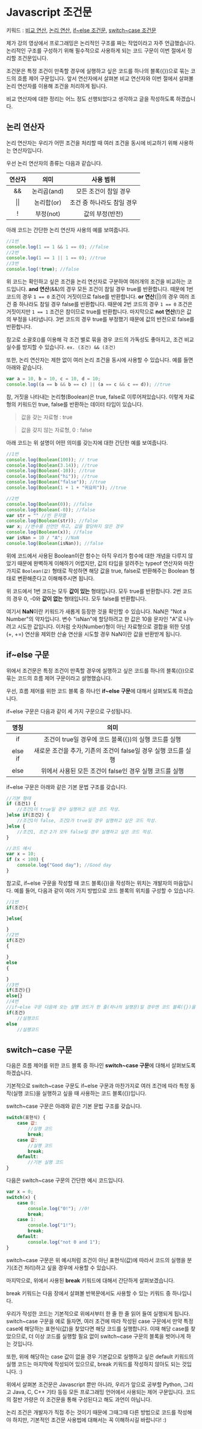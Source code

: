 # Javascript 조건문

키워드 : [비교 연산](https://www.w3schools.com/js/js_comparisons.asp), 
[논리 연산](https://www.w3schools.com/js/js_booleans.asp), [if~else 조건문](https://www.w3schools.com/js/js_if_else.asp), [switch~case 조건문](https://www.w3schools.com/js/js_switch.asp)

제가 강의 영상에서 프로그래밍은 논리적인 구조를 짜는 작업이라고 자주 언급했습니다. 논리적인 구조를 구성하기 위해 필수적으로 사용하게 되는 코드 구문이 이번 절에서 정리할 조건문입니다.

조건문은 특정 조건이 만족할 경우에 실행하고 싶은 코드를 하나의 블록({})으로 묶는 코드의 흐름 제어 구문입니다. 앞서 연산자에서 살펴본 비교 연산자와 이번 절에서 살펴볼 논리 연산자를 이용해 조건을 처리하게 됩니다.

비교 연산자에 대한 정리는 어느 정도 선행되었다고 생각하고 글을 작성하도록 하겠습니다.

## 논리 연산자
논리 연산자는 우리가 어떤 조건을 처리할 때 여러 조건을 동시에 비교하기 위해 사용하는 연산자입니다. 

우선 논리 연산자의 종류는 다음과 같습니다.

연산자|의미|사용 범위
:-:|:-:|:-:
&&|논리곱(and)|모든 조건이 참일 경우
&vert;&vert;|논리합(or)|조건 중 하나라도 참일 경우
!|부정(not)|값의 부정(반전)

아래 코드는 간단한 논리 연산자 사용의 예를 보여줍니다.
```javascript
//1번
console.log(1 == 1 && 1 == 0); //false
//2번
console.log(1 == 1 || 1 == 0); //true
//3번
console.log(!true); //false
```
위 코드는 확인하고 싶은 조건을 논리 연산자로 구분하여 여러개의 조건을 비교하는 코드입니다. **and 연산**(&&)의 경우 모든 조건이 참일 경우 true를 반환합니다. 때문에 1번 코드의 경우 `1 == 0` 조건이 거짓이므로 false를 반환합니다. **or 연산**(||)의 경우 여러 조건 중 하나라도 참일 경우 false를 반환합니다. 때문에 2번 코드의 경우 `1 == 0` 조건은 거짓이지만 `1 == 1` 조건은 참이므로 true를 반환합니다. 마지막으로 **not 연산**(!)은 값의 부정을 나타냅니다. 3번 코드의 경우 true를 부정했기 때문에 값의 반전으로 false를 반환합니다.

참고로 소괄호()를 이용해 각 조건 별로 묶을 경우 코드의 가독성도 좋아지고, 조건 비교 실수를 방지할 수 있습니다. `ex. (조건) && (조건)`

또한, 논리 연산자는 제한 없이 여러 논리 조건을 동시에 사용할 수 있습니다. 예를 들면 아래와 같습니다.
```javascript
var a = 10, b = 10, c = 10, d = 10;
console.log((a == b && b == c) || (a == c && c == d)); //true
```
참, 거짓을 나타내는 논리형(Boolean)은 true, false로 이루어져있습니다. 이렇게 자료형의 키워드인 true, false를 반환하는 데이터 타입이 있습니다. 

> 값을 갖는 자료형 : true

> 값을 갖지 않는 자료형, 0 : false

아래 코드는 위 설명이 어떤 의미를 갖는지에 대한 간단한 예를 보여줍니다.
```javascript
//1번
console.log(Boolean(100)); // true
console.log(Boolean(3.14)); //true
console.log(Boolean(-10)); //true
console.log(Boolean("hi")); //true
console.log(Boolean("false")); //true
console.log(Boolean(1 + 1 + "귀요미")); //true

//2번
console.log(Boolean(0)); //false
console.log(Boolean(-0)); //false
var str = "" //빈 문자열
console.log(Boolean(str)); //false
var x; //변수를 선언만 하고, 값을 할당하지 않은 경우
console.log(Boolean(x)); //false
var isNan = 10 / "A"; //NaN
console.log(Boolean(isNan)); //false
```
위에 코드에서 사용된 Boolean이란 함수는 아직 우리가 함수에 대한 개념을 다루지 않았기 때문에 완벽하게 이해하기 어렵지만, 값의 타입을 알려주는 typeof 연산자와 마찬가지로 `Boolean(값)` 형태로 작성하면 해당 값을 true, false로 반환해주는 Boolean 형태로 변환해준다고 이해해주시면 됩니다.

위 코드에서 1번 코드는 모두 **값이 있는** 형태입니다. 모두 true를 반환합니다. 2번 코드의 경우 0, -0와 **값이 없는** 형태입니다. 모두 false를 반환합니다. 

여기서 **NaN**이란 키워드가 새롭게 등장한 것을 확인할 수 있습니다. NaN은 "Not a Number"의 약자입니다. 변수 "isNan"에 할당하려고 한 값은 10을 문자인 "A"로 나누려고 시도한 값입니다. 이처럼 숫자(Number)형이 아닌 자료형으로 결합을 위한 덧셈(+, +=) 연산을 제외한 산술 연산을 시도할 경우 NaN이란 값을 반환받게 됩니다.

## if~else 구문
위에서 조건문은 특정 조건이 만족할 경우에 실행하고 싶은 코드를 하나의 블록({})으로 묶는 코드의 흐름 제어 구문이라고 설명했습니다. 

우선, 흐름 제어를 위한 코드 블록 중 하나인 **if~else 구문**에 대해서 살펴보도록 하겠습니다.

if~else 구문은 다음과 같이 세 가지 구문으로 구성됩니다.

명칭|의미
:-:|:-:
if|조건이 true일 경우에 코드 블록({})의 실행 코드를 실행
else if|새로운 조건을 추가, 기존의 조건이 false일 경우 실행 코드를 실행
else|위에서 사용된 모든 조건이 false인 경우 실행 코드를 실행

if~else 구문은 아래와 같은 기본 문법 구조를 갖습니다.
```javascript
//기본 형태
if (조건1) {
    //조건1이 true일 경우 실행하고 싶은 코드 작성.
}else if(조건2) {
    //조건1이 false, 조건2가 true일 경우 실행하고 싶은 코드 작성.
}else {
    //조건1, 조건 2가 모두 false일 경우 실행하고 싶은 코드 작성.
}

//코드 예시
var x = 10;
if (x < 100) {
    console.log("Good day"); //Good day
}
``` 

참고로, if~else 구문을 작성할 때 코드 블록({})을 작성하는 위치는 개발자의 마음입니다. 예를 들어, 다음과 같이 여러 가지 방법으로 코드 블록의 위치를 구성할 수 있습니다.
```javascript
//1번
if(조건){

}else{

} 
//2번
if(조건)
{

}
else
{

} 
//3번
if(조건){}
else{}
//4번
//if~else 구문 다음에 오는 실행 코드가 한 줄(하나의 실행문)일 경우엔 코드 블록({})을 생략할 수 있습니다. 사실, 전 코드의 가독성을 위해 권장하지 않습니다. :)
if(조건)
    //실행코드
else
    //실행코드

```

## switch~case 구문
다음은 흐름 제어를 위한 코드 블록 중 하나인 **switch~case 구문**에 대해서 살펴보도록 하겠습니다.

기본적으로 switch~case 구문도 if~else 구문과 마찬가지로 여러 조건에 따라 특정 동작(실행 코드)을 실행하고 싶을 때 사용하는 코드 블록({})입니다.

switch~case 구문은 아래와 같은 기본 문법 구조를 갖습니다.
```javascript
switch(표현식) {
    case 값:
        //실행 코드
        break;
    case 값:
        //실행 코드
        break;
    default:
        //기본 실행 코드
}
```
다음은 switch~case 구문의 간단한 예시 코드입니다.
```javascript
var x = 0;
switch(x) {
    case 0:
        console.log("0!"); //0!
        break;
    case 1:
        console.log("1!");
        break;
    default:
        console.log("not 0 and 1");
}
```
switch~case 구문은 위 예시처럼 조건이 아닌 표현식(값)에 따라서 코드의 실행을 분기(조건 처리)하고 싶을 경우에 사용할 수 있습니다.

마지막으로, 위에서 사용된 **break** 키워드에 대해서 간단하게 살펴보겠습니다. 

break 키워드는 다음 장에서 살펴볼 반복문에서도 사용할 수 있는 키워드 중 하나입니다. 

우리가 작성한 코드는 기본적으로 위에서부터 한 줄 한 줄 읽어 들여 실행되게 됩니다. switch~case 구문을 예로 들자면, 여러 조건에 따라 작성된 case 구문에서 만약 특정 case에 해당하는 표현식(값)을 찾았다면 해당 코드를 실행합니다. 이때 해당 case를 찾았으므로, 더 이상 코드를 실행할 필요 없이 switch~case 구문의 블록을 벗어나게 하는 것입니다. 

또한, 위에 해당하는 case 값이 없을 경우 기본값으로 실행하고 싶은 default 키워드의 실행 코드는 마지막에 작성되어 있으므로, break 키워드를 작성하지 않아도 되는 것입니다. :) 

위에서 살펴본 조건문은 Javascript 뿐만 아니라, 우리가 앞으로 공부할 Python, 그리고 Java, C, C++ 기타 등등 모든 프로그래밍 언어에서 사용되는 제어 구문입니다. 코드의 절반 가량은 이 조건문을 통해 구성된다고 해도 과언이 아닙니다. 

논리 조건은 개발자가 직접 주는 것이기 때문에 그때그때 다른 방법으로 코드를 작성해야 하지만, 기본적인 조건문 사용법에 대해서는 꼭 이해하시길 바랍니다! :)